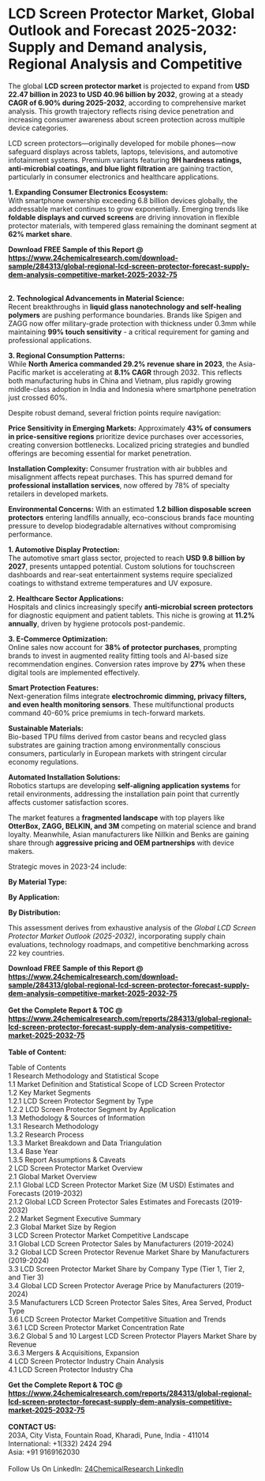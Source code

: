 <h1>LCD Screen Protector Market, Global Outlook and Forecast 2025-2032: Supply and Demand analysis, Regional Analysis and Competitive</h1><p>The global <strong>LCD screen protector market</strong> is projected to expand from <strong>USD 22.47 billion in 2023 to USD 40.96 billion by 2032</strong>, growing at a steady <strong>CAGR of 6.90% during 2025-2032</strong>, according to comprehensive market analysis. This growth trajectory reflects rising device penetration and increasing consumer awareness about screen protection across multiple device categories.</p><p>LCD screen protectors—originally developed for mobile phones—now safeguard displays across tablets, laptops, televisions, and automotive infotainment systems. Premium variants featuring <strong>9H hardness ratings, anti-microbial coatings, and blue light filtration</strong> are gaining traction, particularly in consumer electronics and healthcare applications.</p><p><strong>1. Expanding Consumer Electronics Ecosystem:</strong><br>
With smartphone ownership exceeding 6.8 billion devices globally, the addressable market continues to grow exponentially. Emerging trends like <strong>foldable displays and curved screens</strong> are driving innovation in flexible protector materials, with tempered glass remaining the dominant segment at <strong>62% market share</strong>.</p><div><b>Download FREE Sample of this Report @ 
            <a href="https://www.24chemicalresearch.com/download-sample/284313/global-regional-lcd-screen-protector-forecast-supply-dem-analysis-competitive-market-2025-2032-75">
            https://www.24chemicalresearch.com/download-sample/284313/global-regional-lcd-screen-protector-forecast-supply-dem-analysis-competitive-market-2025-2032-75</a></b></div><br><p><strong>2. Technological Advancements in Material Science:</strong><br>
Recent breakthroughs in <strong>liquid glass nanotechnology and self-healing polymers</strong> are pushing performance boundaries. Brands like Spigen and ZAGG now offer military-grade protection with thickness under 0.3mm while maintaining <strong>99% touch sensitivity</strong> - a critical requirement for gaming and professional applications.</p><p><strong>3. Regional Consumption Patterns:</strong><br>
While <strong>North America commanded 29.2% revenue share in 2023</strong>, the Asia-Pacific market is accelerating at <strong>8.1% CAGR</strong> through 2032. This reflects both manufacturing hubs in China and Vietnam, plus rapidly growing middle-class adoption in India and Indonesia where smartphone penetration just crossed 60%.</p><p>Despite robust demand, several friction points require navigation:</p><p><strong>Price Sensitivity in Emerging Markets:</strong> Approximately <strong>43% of consumers in price-sensitive regions</strong> prioritize device purchases over accessories, creating conversion bottlenecks. Localized pricing strategies and bundled offerings are becoming essential for market penetration.</p><p><strong>Installation Complexity:</strong> Consumer frustration with air bubbles and misalignment affects repeat purchases. This has spurred demand for <strong>professional installation services</strong>, now offered by 78% of specialty retailers in developed markets.</p><p><strong>Environmental Concerns:</strong> With an estimated <strong>1.2 billion disposable screen protectors</strong> entering landfills annually, eco-conscious brands face mounting pressure to develop biodegradable alternatives without compromising performance.</p><p><strong>1. Automotive Display Protection:</strong><br>
The automotive smart glass sector, projected to reach <strong>USD 9.8 billion by 2027</strong>, presents untapped potential. Custom solutions for touchscreen dashboards and rear-seat entertainment systems require specialized coatings to withstand extreme temperatures and UV exposure.</p><p><strong>2. Healthcare Sector Applications:</strong><br>
Hospitals and clinics increasingly specify <strong>anti-microbial screen protectors</strong> for diagnostic equipment and patient tablets. This niche is growing at <strong>11.2% annually</strong>, driven by hygiene protocols post-pandemic.</p><p><strong>3. E-Commerce Optimization:</strong><br>
Online sales now account for <strong>38% of protector purchases</strong>, prompting brands to invest in augmented reality fitting tools and AI-based size recommendation engines. Conversion rates improve by <strong>27%</strong> when these digital tools are implemented effectively.</p><p><strong>Smart Protection Features:</strong><br>
    Next-generation films integrate <strong>electrochromic dimming, privacy filters, and even health monitoring sensors</strong>. These multifunctional products command 40-60% price premiums in tech-forward markets.</p><p><strong>Sustainable Materials:</strong><br>
    Bio-based TPU films derived from castor beans and recycled glass substrates are gaining traction among environmentally conscious consumers, particularly in European markets with stringent circular economy regulations.</p><p><strong>Automated Installation Solutions:</strong><br>
    Robotics startups are developing <strong>self-aligning application systems</strong> for retail environments, addressing the installation pain point that currently affects customer satisfaction scores.</p><p>The market features a <strong>fragmented landscape</strong> with top players like <strong>OtterBox, ZAGG, BELKIN, and 3M</strong> competing on material science and brand loyalty. Meanwhile, Asian manufacturers like Nillkin and Benks are gaining share through <strong>aggressive pricing and OEM partnerships</strong> with device makers.</p><p>Strategic moves in 2023-24 include:</p><p><strong>By Material Type:</strong></p><p><strong>By Application:</strong></p><p><strong>By Distribution:</strong></p><p>This assessment derives from exhaustive analysis of the <em>Global LCD Screen Protector Market Outlook (2025-2032)</em>, incorporating supply chain evaluations, technology roadmaps, and competitive benchmarking across 22 key countries.</p><div><b>Download FREE Sample of this Report @ 
            <a href="https://www.24chemicalresearch.com/download-sample/284313/global-regional-lcd-screen-protector-forecast-supply-dem-analysis-competitive-market-2025-2032-75">
            https://www.24chemicalresearch.com/download-sample/284313/global-regional-lcd-screen-protector-forecast-supply-dem-analysis-competitive-market-2025-2032-75</a></b></div><br><div><b>Get the Complete Report & TOC @ 
            <a href="https://www.24chemicalresearch.com/reports/284313/global-regional-lcd-screen-protector-forecast-supply-dem-analysis-competitive-market-2025-2032-75">
            https://www.24chemicalresearch.com/reports/284313/global-regional-lcd-screen-protector-forecast-supply-dem-analysis-competitive-market-2025-2032-75</a></b></div><br>
            <b>Table of Content:</b><p>Table of Contents<br />
1 Research Methodology and Statistical Scope<br />
1.1 Market Definition and Statistical Scope of LCD Screen Protector<br />
1.2 Key Market Segments<br />
1.2.1 LCD Screen Protector Segment by Type<br />
1.2.2 LCD Screen Protector Segment by Application<br />
1.3 Methodology & Sources of Information<br />
1.3.1 Research Methodology<br />
1.3.2 Research Process<br />
1.3.3 Market Breakdown and Data Triangulation<br />
1.3.4 Base Year<br />
1.3.5 Report Assumptions & Caveats<br />
2 LCD Screen Protector Market Overview<br />
2.1 Global Market Overview<br />
2.1.1 Global LCD Screen Protector Market Size (M USD) Estimates and Forecasts (2019-2032)<br />
2.1.2 Global LCD Screen Protector Sales Estimates and Forecasts (2019-2032)<br />
2.2 Market Segment Executive Summary<br />
2.3 Global Market Size by Region<br />
3 LCD Screen Protector Market Competitive Landscape<br />
3.1 Global LCD Screen Protector Sales by Manufacturers (2019-2024)<br />
3.2 Global LCD Screen Protector Revenue Market Share by Manufacturers (2019-2024)<br />
3.3 LCD Screen Protector Market Share by Company Type (Tier 1, Tier 2, and Tier 3)<br />
3.4 Global LCD Screen Protector Average Price by Manufacturers (2019-2024)<br />
3.5 Manufacturers LCD Screen Protector Sales Sites, Area Served, Product Type<br />
3.6 LCD Screen Protector Market Competitive Situation and Trends<br />
3.6.1 LCD Screen Protector Market Concentration Rate<br />
3.6.2 Global 5 and 10 Largest LCD Screen Protector Players Market Share by Revenue<br />
3.6.3 Mergers & Acquisitions, Expansion<br />
4 LCD Screen Protector Industry Chain Analysis<br />
4.1 LCD Screen Protector Industry Cha</p><div><b>Get the Complete Report & TOC @ 
            <a href="https://www.24chemicalresearch.com/reports/284313/global-regional-lcd-screen-protector-forecast-supply-dem-analysis-competitive-market-2025-2032-75">
            https://www.24chemicalresearch.com/reports/284313/global-regional-lcd-screen-protector-forecast-supply-dem-analysis-competitive-market-2025-2032-75</a></b></div><br><b>CONTACT US:</b><br>
            203A, City Vista, Fountain Road, Kharadi, Pune, India - 411014<br>
            International: +1(332) 2424 294<br>
            Asia: +91 9169162030 <br><br>
            Follow Us On LinkedIn: <a href="https://www.linkedin.com/company/24chemicalresearch/">24ChemicalResearch LinkedIn</a>